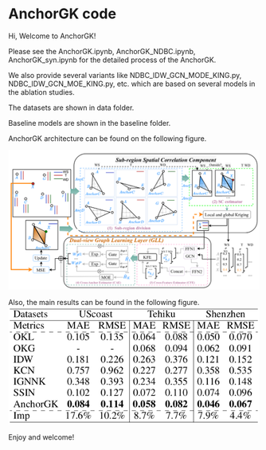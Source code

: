 # AnchorGK code 

Hi, Welcome to AnchorGK!

Please see the AnchorGK.ipynb, AnchorGK_NDBC.ipynb, AnchorGK_syn.ipynb for the detailed process of the AnchorGK.

We also provide several variants like NDBC_IDW_GCN_MODE_KING.py, NDBC_IDW_GCN_MOE_KING.py, etc. which are based on several models in the ablation studies.

The datasets are shown in data folder.

Baseline models are shown in the baseline folder. 

AnchorGK architecture can be found on the following figure.

![1 Architecture](Fig/arch.png)

Also, the main results can be found in the following figure.
![2 Result](Fig/results_AnchorGK.png)

Enjoy and welcome!
